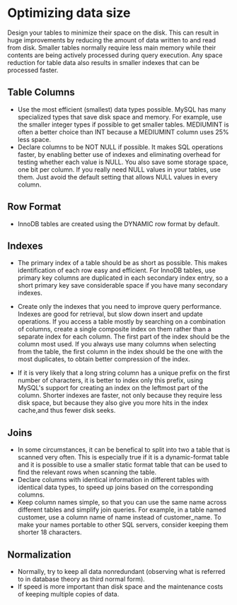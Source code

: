 # Optimizing data size

Design your tables to minimize their space on the disk. This can result in huge improvements by reducing the amount of data written to and read from disk. Smaller tables normally require less main memory while their contents are being actively processed during query execution. Any space reduction for table data also results in smaller indexes that can be processed faster.

## Table Columns

- Use the most efficient (smallest) data types possible. MySQL has many specialized types that save disk space and memory. For example, use the smaller integer types if possible to get smaller tables. MEDIUMINT is often a better choice than INT because a MEDIUMINT column uses 25% less space.
- Declare columns to be NOT NULL if possible. It makes SQL operations faster, by enabling better use of indexes and eliminating overhead for testing whether each value is NULL. You also save some storage space, one bit per column. If you really need NULL values in your tables, use them. Just avoid the default setting that allows NULL values in every column.

## Row Format

- InnoDB tables are created using the DYNAMIC row format by default.

## Indexes

- The primary index of a table should be as short as possible. This makes identification of each row easy and efficient. For InnoDB tables, use primary key columns are duplicated in each secondary index entry, so a short primary key save considerable space if you have many secondary indexes.

- Create only the indexes that you need to improve query performance. Indexes are good for retrieval, but slow down insert and update operations. If you access a table mostly by searching on a combination of columns, create a single composite index on them rather than a separate index for each column. The first part of the index should be the column most used. If you always use many columns when selecting from the table, the first column in the index should be the one with the most duplicates, to obtain better compression of the index. 

- If it is very likely that a long string column has a unique prefix on the first number of characters, it is better to index only this prefix, using MySQL's support for creating an index on the leftmost part of the column. Shorter indexes are faster, not only because they require less disk space, but because they also give you more hits in the index cache,and thus fewer disk seeks.

## Joins

- In some circumstances, it can be benefical to split into two a table that is scanned very often. This is especially true if it is a dynamic-format table and it is possible to use a smaller static format table that can be used to find the relevant rows when scanning the table.
- Declare columns with identical information in different tables with identical data types, to speed up joins based on the corresponding columns.
- Keep column names simple, so that you can use the same name across different tables and simplify join queries. For example, in a table named customer, use a column name of name instead of customer_name. To make your names portable to other SQL servers, consider keeping them shorter 18 characters.

## Normalization

- Normally, try to keep all data nonredundant (observing what is referred to in database theory as third normal form).
- If speed is more important than disk space and the maintenance costs of keeping multiple copies of data. 
